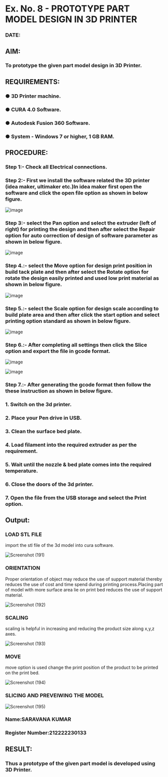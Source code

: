 # Ex. No. 8 - PROTOTYPE PART MODEL DESIGN IN 3D PRINTER

### DATE: 
## AIM: 
### To prototype the given part model design in 3D Printer.

## REQUIREMENTS:
### ●	3D Printer machine.
### ●	CURA 4.0 Software.
### ●	Autodesk Fusion 360 Software.
### ●	System - Windows 7 or higher, 1 GB RAM.

## PROCEDURE:

### Step 1:- Check all Electrical connections.

### Step 2:- First we install the software related the 3D printer (idea maker, ultimaker etc.)In idea maker first open the software and click the open file option as shown in below figure.

![image](https://github.com/Sellakumar1987/Ex.-No.-8.-PROTOTYPE-PART-MODEL-DESIGN-IN-3D-PRINTER/assets/113594316/059ab4e7-f3fb-49a9-ba8e-12bdd082abef)

### Step 3:- select the Pan option and select the extruder (left of right) for printing the design and then after select the Repair option for auto correction of design of software parameter as shown in below figure.

![image](https://github.com/Sellakumar1987/Ex.-No.-8.-PROTOTYPE-PART-MODEL-DESIGN-IN-3D-PRINTER/assets/113594316/835c55fd-6195-4d73-9f5c-4af36f5a4cce)

### Step 4.:- select the Move option for design print position in build tack plate and then after select the Rotate option for rotate the design easily printed and used low print material as shown in below figure.

![image](https://github.com/Sellakumar1987/Ex.-No.-8.-PROTOTYPE-PART-MODEL-DESIGN-IN-3D-PRINTER/assets/113594316/8736080c-f421-4dd0-bae8-860df6f3583e)

### Step 5.:- select the Scale option for design scale according to build plate area and then after click the start option and select printing option standard as shown in below figure.

![image](https://github.com/Sellakumar1987/Ex.-No.-8.-PROTOTYPE-PART-MODEL-DESIGN-IN-3D-PRINTER/assets/113594316/98458892-2f68-4de0-bec7-24959ec598fa)

### Step 6.:- After completing all settings then click the Slice option and export the file in gcode format.

![image](https://github.com/Sellakumar1987/Ex.-No.-8.-PROTOTYPE-PART-MODEL-DESIGN-IN-3D-PRINTER/assets/113594316/f4b8b55e-6cb2-46a7-b42c-180bc5e68668)

![image](https://github.com/Sellakumar1987/Ex.-No.-8.-PROTOTYPE-PART-MODEL-DESIGN-IN-3D-PRINTER/assets/113594316/eafa933a-7e03-4f73-930d-75fb28d48716)

### Step 7.:- After generating the gcode format then follow the these instruction as shown in below figure.
###   1.	Switch on the 3d printer.
###   2.	Place your Pen drive in USB.
###   3.	Clean the surface bed plate.
###   4.	Load filament into the required extruder as per the requirement.
###   5.	Wait until the nozzle & bed plate comes into the required temperature.
###   6.	Close the doors of the 3d printer.
###   7.	Open the file from the USB storage and select the Print option.

## Output:

### LOAD STL FILE
import the stl file of the 3d model into cura software.

![Screenshot (191)](https://github.com/Saravana-kumar369/Ex.-No.-8.-PROTOTYPE-PART-MODEL-DESIGN-IN-3D-PRINTER/assets/117925254/f991d234-ab1d-49be-9c26-f3a097ab14d1)

### ORIENTATION
 Proper orientation of object may reduce the use of support material thereby reduces the use of cost and time spend during printing process.Placing part of model with more surface area lie on print bed reduces the use of support material.
 
 ![Screenshot (192)](https://github.com/Saravana-kumar369/Ex.-No.-8.-PROTOTYPE-PART-MODEL-DESIGN-IN-3D-PRINTER/assets/117925254/2137d4aa-8aa8-4da2-af2c-97777034ad58)

### SCALING
scaling is helpful in increasing and reducing the product size along x,y,z axes.

![Screenshot (193)](https://github.com/Saravana-kumar369/Ex.-No.-8.-PROTOTYPE-PART-MODEL-DESIGN-IN-3D-PRINTER/assets/117925254/34836dee-f016-48cc-9994-5dfb6ef4582c)

### MOVE
move option is used change the print position of the product to be printed on the print bed.

![Screenshot (194)](https://github.com/Saravana-kumar369/Ex.-No.-8.-PROTOTYPE-PART-MODEL-DESIGN-IN-3D-PRINTER/assets/117925254/164dc9a7-3186-42c2-9cc0-3c336fdbbb24)

### SLICING AND PREVEIWING THE MODEL

![Screenshot (195)](https://github.com/Saravana-kumar369/Ex.-No.-8.-PROTOTYPE-PART-MODEL-DESIGN-IN-3D-PRINTER/assets/117925254/407cb69c-2516-4ed8-8d4c-79ccd6a4c2b0)




### Name:SARAVANA KUMAR
### Register Number:212222230133

## RESULT:
###   Thus a prototype of the given part model is developed using 3D Printer.
